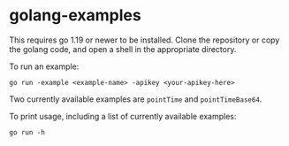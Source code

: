 # golang-examples

This requires go 1.19 or newer to be installed. Clone the repository or copy the golang code, and open a shell in the appropriate directory.

To run an example:
```
go run -example <example-name> -apikey <your-apikey-here>
```
Two currently available examples are `pointTime` and `pointTimeBase64`.

To print usage, including a list of currently available examples:
```
go run -h
```
